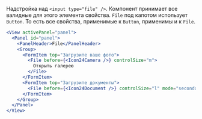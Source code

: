 Надстройка над `<input type="file" />`. Компонент принимает все валидные для этого элемента свойства.
`File` под капотом использует `Button`. То есть все свойства, применимые к `Button`, применимы и к `File`.

```jsx
<View activePanel="panel">
  <Panel id="panel">
    <PanelHeader>File</PanelHeader>
    <Group>
      <FormItem top="Загрузите ваше фото">
        <File before={<Icon24Camera />} controlSize="m">
          Открыть галерею
        </File>
      </FormItem>
      <FormItem top="Загрузите документы">
        <File before={<Icon24Document />} controlSize="l" mode="secondary" />
      </FormItem>
    </Group>
  </Panel>
</View>
```

